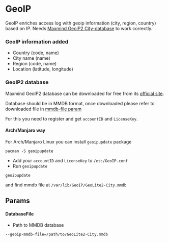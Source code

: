 # GeoIP

GeoIP enriches access log with geoip information (city, region, country) based on IP. 
Needs [Maxmind GeoIP2 City-database](https://www.maxmind.com/en/geoip2-city) to work correctly.

### GeoIP information added
* Country (code, name)
* City name (name)
* Region (code, name)
* Location (latitude, longitude)

### GeoIP2 database
Maxmind GeoIP2 database can be downloaded for free from its [official site](https://www.maxmind.com/en/geoip2-city).

Database should be in MMDB format, once downloaded please refer to downloaded file in [mmdb-file param](#DatabaseFile)

For this you need to register and get `accountID` and `LicenseKey`.

#### Arch/Manjaro way
For Arch/Manjaro Linux you can install `geoipupdate` package
```shell
pacman -S geoipupdate
```
* Add your `accountID` and `LicenseKey` to `/etc/GeoIP.conf`
* Run `geoipupdate`
```shell
geoipupdate
```
and find mmdb file at `/var/lib/GeoIP/GeoLite2-City.mmdb`

## Params

#### DatabaseFile
* Path to MMDB database
```shell
--geoip-mmdb-file=/path/to/GeoLite2-City.mmdb
```

